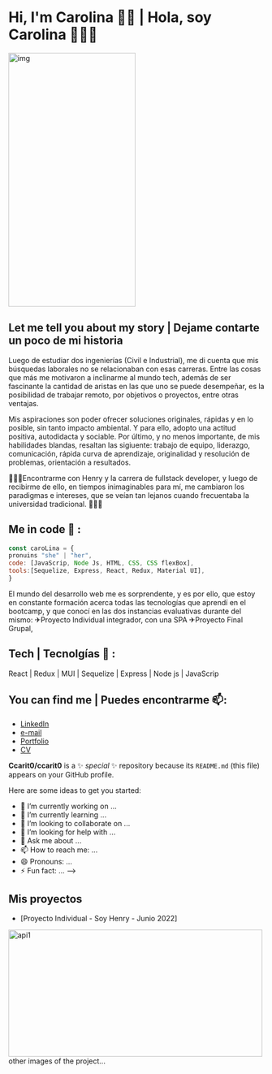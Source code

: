 # Hi, I'm Carolina 👋🏾  | Hola, soy Carolina 👩🏾‍💻

<img src="https://1.bp.blogspot.com/-EfardbC1fSQ/XpzA2hy_w7I/AAAAAAABAT0/5Uiuw0YyouY6B6SrBv5VKFnLg4cwjnFPQCNcBGAsYHQ/s1600/pixton-avatar-cuerpo-entero.png" alt='img' width='250x' height='500x'>

## Let me tell you about my story | Dejame contarte un poco de mi historia
Luego de estudiar dos ingenierías (Civil e Industrial), me di cuenta que mis búsquedas laborales no se relacionaban con esas carreras. 
Entre las cosas que más me motivaron a inclinarme al mundo tech, además de ser fascinante la cantidad de aristas en las que uno se puede desempeñar, es la posibilidad de trabajar remoto, por objetivos o proyectos, entre otras ventajas.

Mis aspiraciones son poder ofrecer soluciones originales, rápidas y en lo posible, sin tanto impacto ambiental. Y para ello, adopto una actitud positiva, autodidacta y sociable. 
Por último, y no menos importante, de mis habilidades blandas, resaltan las sigiuente: trabajo de equipo, liderazgo, comunicación, rápida curva de aprendizaje, originalidad y resolución de problemas, orientación a resultados.

🌱🌱🌱Encontrarme con Henry y la carrera de  fullstack developer, y luego de recibirme de ello, en tiempos  inimaginables para mí, me cambiaron los paradigmas e intereses, que se veían tan lejanos cuando frecuentaba la universidad tradicional. 🌱🌱🌱

## Me in code 💬 :
```js
const caroLina = {
pronuins "she" | "her",
code: [JavaScrip, Node Js, HTML, CSS, CSS flexBox],
tools:[Sequelize, Express, React, Redux, Material UI],
}
```

El mundo del desarrollo web me es sorprendente, y es por ello, que estoy en constante formación acerca todas las tecnologías que aprendí en el bootcamp, y que conocí en las dos instancias evaluativas durante del mismo:
✈Proyecto Individual integrador, con una SPA 
✈Proyecto Final Grupal, 

## Tech | Tecnolgías 🔭 : 
React | Redux | MUI | Sequelize | Express | Node js | JavaScrip

## You can find me | Puedes encontrarme 📫: 
- [LinkedIn](https://www.linkedin.com/in/carolina-castillo-andrada-088244238/) 
- [e-mail](carolinacastilloandrad@gmail.com)
- [Portfolio](https://www.porfolio.com/CarolinaCASTILLO/)
- [CV](https://drive.google.com/file/d/1JFFnhc1hzuVR2i8dnbVk4vO7z5Gj03JX/view?usp=sharing)

**Ccarit0/ccarit0** is a ✨ _special_ ✨ repository because its `README.md` (this file) appears on your GitHub profile.

Here are some ideas to get you started:

- 🔭 I’m currently working on ...
- 🌱 I’m currently learning ...
- 👯 I’m looking to collaborate on ...
- 🤔 I’m looking for help with ...
- 💬 Ask me about ...
- 📫 How to reach me: ...
- 😄 Pronouns: ...
- ⚡ Fun fact: ...
-->

## Mis proyectos
- [Proyecto Individual - Soy Henry - Junio 2022] 
<img src="https://user-images.githubusercontent.com/93554406/193912337-216492e7-a6e2-49ad-94c9-465192ac5600.png" alt="api1" width='500x' height='250px'>
other images of the project...




